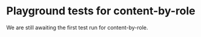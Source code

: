 # Playground tests for content-by-role
We are still awaiting the first test run for content-by-role.
